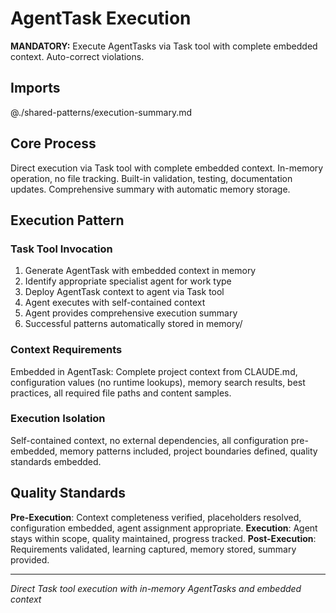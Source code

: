 # AgentTask Execution

**MANDATORY:** Execute AgentTasks via Task tool with complete embedded context. Auto-correct violations.

## Imports
@./shared-patterns/execution-summary.md

## Core Process
Direct execution via Task tool with complete embedded context.
In-memory operation, no file tracking.
Built-in validation, testing, documentation updates.
Comprehensive summary with automatic memory storage.

## Execution Pattern

### Task Tool Invocation
1. Generate AgentTask with embedded context in memory
2. Identify appropriate specialist agent for work type
3. Deploy AgentTask context to agent via Task tool
4. Agent executes with self-contained context
5. Agent provides comprehensive execution summary
6. Successful patterns automatically stored in memory/

### Context Requirements
Embedded in AgentTask: Complete project context from CLAUDE.md, configuration values (no runtime lookups), memory search results, best practices, all required file paths and content samples.

### Execution Isolation
Self-contained context, no external dependencies, all configuration pre-embedded, memory patterns included, project boundaries defined, quality standards embedded.

## Quality Standards
**Pre-Execution**: Context completeness verified, placeholders resolved, configuration embedded, agent assignment appropriate.
**Execution**: Agent stays within scope, quality maintained, progress tracked.
**Post-Execution**: Requirements validated, learning captured, memory stored, summary provided.

---
*Direct Task tool execution with in-memory AgentTasks and embedded context*